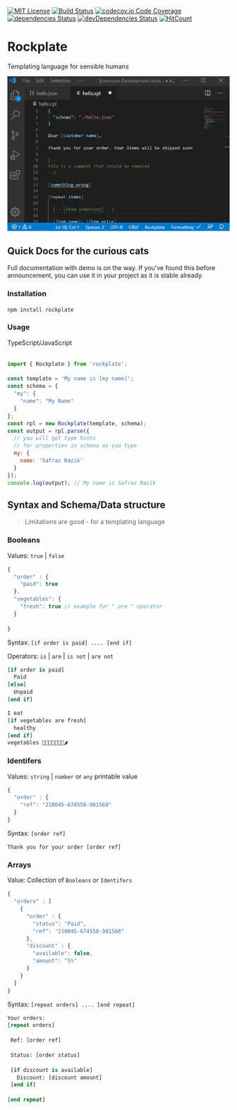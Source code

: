 [![MIT License](https://img.shields.io/github/license/rockplate/rockplate)](https://github.com/rockplate/rockplate/blob/master/LICENSE)
[![Build Status](https://travis-ci.org/rockplate/rockplate.png?branch=master)](https://travis-ci.org/rockplate/rockplate)
[![codecov.io Code Coverage](https://img.shields.io/codecov/c/github/rockplate/rockplate.svg?maxAge=2592000)](https://codecov.io/github/rockplate/rockplate?branch=master)
[![dependencies Status](https://david-dm.org/rockplate/rockplate/status.svg)](https://david-dm.org/rockplate/rockplate)
[![devDependencies Status](https://david-dm.org/rockplate/rockplate/dev-status.svg)](https://david-dm.org/rockplate/rockplate?type=dev)
[![HitCount](https://hits.dwyl.com/rockplate/rockplate.svg)](https://hits.dwyl.com/rockplate/rockplate)

# Rockplate

Templating language for sensible humans

![Rockplate Demo](https://raw.githubusercontent.com/rockplate/rockplate-vscode/master/images/rockplate-demo.gif)

## Quick Docs for the curious cats

Full documentation with demo is on the way.
If you've found this before announcement, you can use it in your project as it is stable already.


### Installation

`npm install rockplate`


### Usage

TypeScript/JavaScript

```javascript

import { Rockplate } from 'rockplate';

const template = 'My name is [my name]';
const schema = {
  "my": {
    "name": "My Name"
  }
};
const rpl = new Rockplate(template, schema);
const output = rpl.parse({
  // you will get type hints
  // for properties in schema as you type
  my: {
    name: 'Safraz Razik'
  }
});
console.log(output); // My name is Safraz Razik
```

## Syntax and Schema/Data structure

> Limitations are good - for a templating language


### Booleans

Values: `true` | `false`

```javascript
{
  "order" : {
    "paid": true
  },
  "vegetables": {
    "fresh": true // example for " are " operator
  }

}
```

Syntax: `[if order is paid] .... [end if]`

Operators: ` is ` | ` are ` | ` is not ` | ` are not `


```pascal
[if order is paid]
  Paid
[else]
  Unpaid
[end if]
```

```pascal
I eat
[if vegetables are fresh]
  healthy
[end if]
vegetables 🥕🥦🍅🍆🥝🥬🥒🌶
```


### Identifers

Values: `string` | `number` or `any` printable value

```javascript
{
  "order" : {
    "ref": "210045-674558-981560"
  }
}
```

Syntax: `[order ref]`

```rpl
Thank you for your order [order ref]
```

### Arrays

Value: Collection of `Booleans` or `Identifers`

```javascript
{
  "orders" : [
    {
      "order" : {
        "status": "Paid",
        "ref": "210045-674558-981560"
      },
      "discount" : {
        "available": false,
        "amount": "5%"
      }
    }
  ]
}
```

Syntax: `[repeat orders] .... [end repeat]`

```pascal
Your orders:
[repeat orders]

 Ref: [order ref]

 Status: [order status]

 [if discount is available]
   Discount: [discount amount]
 [end if]

[end repeat]
```

<!-- NOTE: pascal has nothing to do with rockplate.
Keywords of rockplate are keywords of pascal, so it has been used for syntax highlighting -->
